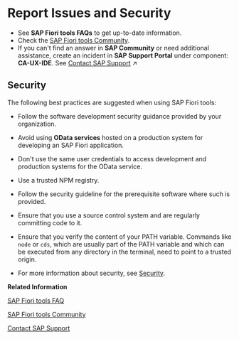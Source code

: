 <!-- loio7c755a5e7f914c2f816e5a6e28cf377c -->

# Report Issues and Security



-   See **SAP Fiori tools FAQs** to get up-to-date information.
-   Check the [SAP Fiori tools Community](https://help.sap.com/viewer/disclaimer-for-links?q=https://answers.sap.com/tags/73555000100800002345).
-   If you can't find an answer in **SAP Community** or need additional assistance, create an incident in **SAP Support Portal** under component: **CA-UX-IDE**. See [Contact SAP Support](https://help.sap.com/viewer/1bb01966b27a429ebf62fa2e45354fea/Latest/en-US/5b5d9dc53aac46b69caebb95c1a242eb.html "") :arrow_upper_right: 



<a name="loio7c755a5e7f914c2f816e5a6e28cf377c__section_rqh_4nm_ylb"/>

## Security

The following best practices are suggested when using SAP Fiori tools:

-   Follow the software development security guidance provided by your organization.
-   Avoid using **OData services** hosted on a production system for developing an SAP Fiori application.
-   Don't use the same user credentials to access development and production systems for the OData service.
-   Use a trusted NPM registry.
-   Follow the security guideline for the prerequisite software where such is provided.
-   Ensure that you use a source control system and are regularly committing code to it.
-   Ensure that you verify the content of your PATH variable. Commands like `node` or `cds`, which are usually part of the PATH variable and which can be executed from any directory in the terminal, need to point to a trusted origin.

-   For more information about security, see [Security](../Deploying-an-Application/security-8a147c6.md).

**Related Information**  


[SAP Fiori tools FAQ](https://help.sap.com/viewer/42532dbd1ebb434a80506113970f96e9/Latest/en-US)

[SAP Fiori tools Community](https://answers.sap.com/tags/73555000100800002345)

[Contact SAP Support](https://help.sap.com/viewer/1bb01966b27a429ebf62fa2e45354fea/Latest/en-US)

